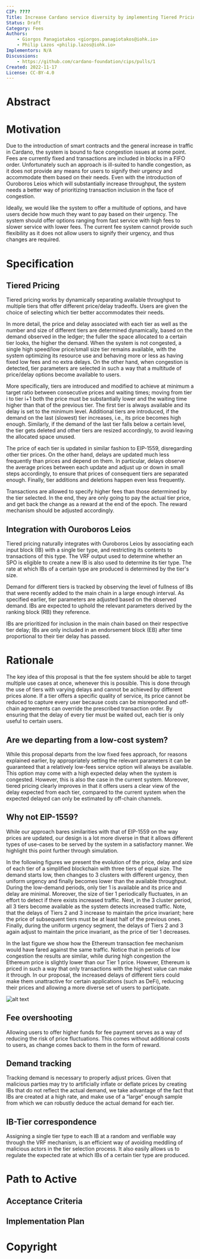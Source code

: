 ```yaml
---
CIP: ????
Title: Increase Cardano service diversity by implementing Tiered Pricing
Status: Draft
Category: Fees
Authors:
    - Giorgos Panagiotakos <giorgos.panagiotakos@iohk.io>
    - Philip Lazos <philip.lazos@iohk.io>
Implementors: N/A
Discussions:
    - https://github.com/cardano-foundation/cips/pulls/1
Created: 2022-11-17
License: CC-BY-4.0
---
```


# Abstract <!-- A short (~200 word) description of the technical issue being addressed and the proposed solution -->



# Motivation  <!-- A clear and short explanation introducing the reason behind a proposal. When changing an established design, it must outlines issues in the design that motivates a rework. -->
		
Due to the introduction of smart contracts and the general increase in traffic in Cardano, the system is bound to face congestion issues at some point. 
Fees are currently fixed and transactions are included in blocks in a FIFO order. 
Unfortunately such an approach is ill-suited to handle congestion, as it does not provide any means for users to signify their urgency and accommodate them based on their needs. Even with the introduction of Ouroboros Leios which will substantially increase throughput, the system needs a better way of prioritizing transaction inclusion in the face of congestion.

Ideally, we would like the system to offer a multitude of options, and have users decide how much they want to pay based on their urgency. 
The system should offer options ranging from fast service with high fees to slower service with lower fees.
The current fee system cannot provide such flexibility as it does not allow users to signify their urgency, and thus changes are required.
 

# Specification <!-- The technical specification should describe the syntax and semantics of any new feature. The specification should be detailed enough to allow competing, interoperable implementations. -->

## Tiered Pricing
Tiered pricing works by dynamically separating available throughput to multiple tiers that offer different price/delay tradeoffs. Users are given the choice of selecting which tier better accommodates their needs. 

In more detail, the price and delay associated with each tier as well as the number and size of different tiers are determined dynamically, based on the demand observed in the ledger; the fuller the space allocated to a certain tier looks, the higher the demand. When the system is not congested, a single high speed/low price/small size tier remains available, with the system optimizing its resource use and behaving more or less as having fixed low fees and no extra delays.  On the other hand, when congestion is detected, tier parameters are selected in such a way that a multitude of price/delay options become available to users. 

More specifically, tiers are introduced and modified to achieve at minimum a target ratio between consecutive prices and waiting times; moving from tier i to tier i+1 both the price must be substantially lower and the waiting time higher than that of the previous tier. The first tier is always available and its delay is set to the minimum level.
Additional tiers are introduced, if the demand on the last (slowest) tier increases, i.e., its price becomes high enough. Similarly, if the demand of the last tier falls below a certain level, the tier gets deleted and other tiers are resized accordingly, to avoid leaving the allocated space unused. 

The price of each tier is updated in similar fashion to EIP-1559, disregarding other tier prices. 
On the other hand, delays are updated much less frequently than prices and depend on them. In particular, delays observe the average prices between each update and adjust up or down in small steps accordingly, to ensure that prices of consequent tiers are separated enough. Finally, tier additions and deletions happen even less frequently.

Transactions are allowed to specify higher fees than those determined by the tier selected. In the end, they are only going to pay the actual tier price, and get back the change as a reward at the end of the epoch. The reward mechanism should be adjusted accordingly.


## Integration with Ouroboros Leios  
Tiered pricing naturally integrates with Ouroboros Leios by associating each input block (IB) with a single tier type, and restricting its contents to transactions of this type. The VRF output used to determine whether an SPO is eligible to create a new IB is also used to determine its tier type. The rate at which IBs of a certain type are produced is determined by the tier's size.

Demand for different tiers is tracked by observing the level of fullness of IBs that were recently added to the main chain in a large enough interval. As specified earlier, tier parameters are adjusted based on the observed demand. IBs are expected to uphold the relevant parameters derived by the ranking block (RB) they reference. 

IBs are prioritized for inclusion in the main chain based on their respective tier delay; IBs are only included in an endorsement block (EB) after time proportional to their tier delay has passed.




# Rationale  <!-- The rationale fleshes out the specification by describing what motivated the design and why particular design decisions were made. It should describe alternate designs that were considered and related work. The rationale should provide evidence of consensus within the community and discuss important objections or concerns raised during discussion. When applicable, it must also explain how the proposal affects backward-compatibility of existing solutions. -->

The key idea of this proposal is that the fee system should be able to target multiple use cases at once, whenever this is possible. This is done through the use of tiers with varying delays and cannot be achieved by different prices alone. If a tier offers a specific quality of service, its price cannot be reduced to capture every user because costs can be misreported and off-chain agreements can override the prescribed transaction order. By ensuring that the delay of every tier must be waited out, each tier is only useful to certain users. 

## Are we departing from a low-cost system?
While this proposal departs from the low fixed fees approach, for reasons explained earlier, by appropriately setting the relevant parameters it can be guaranteed that a relatively low-fees service option will always be available. 
This option may come with a high expected delay when the system is congested. However, this is also the case in the current system. Moreover, tiered pricing clearly improves in that it offers users a clear view of the delay expected from each tier, compared to the current system when the expected delayed can only be estimated by off-chain channels.

<!-- a numerical example may help here -->

## Why not EIP-1559?
While our approach bares similarities with that of EIP-1559 on the way prices are updated, our design is a lot more diverse in that it allows different types of use-cases to be served by the system in a satisfactory manner. We highlight this point further through simulation.

In the following figures we present the evolution of the price, delay and size of each tier of a simplified blockchain with three tiers of equal size. The demand starts low, then changes to 3 clusters with different urgency, then uniform urgency and finally becomes lower than the available throughput. During the low-demand periods, only tier 1 is available and its price and delay are minimal. Moreover, the size of tier 1 periodically fluctuates, in an effort to detect if there exists increased traffic. Next, in the 3 cluster period, all 3 tiers become available as the system detects increased traffic. Note, that the delays of Tiers 2 and 3 increase to maintain the price invariant; here the price of subsequent tiers must be at least half of the previous ones. Finally, during the uniform urgency segment, the delays of Tiers 2 and 3 again adjust to maintain the price invariant, as the price of tier 1 decreases.

In the last figure we show how the Ethereum transaction fee mechanism would have fared against the same traffic. Notice that in periods of low congestion the results are similar, while during high congestion the Ethereum price is slightly lower than our Tier 1 price. However, Ethereum is priced in such a way that only transactions with the highest value can make it through. In our proposal, the increased delays of different tiers could make them unattractive for certain applications (such as DeFi), reducing their prices and allowing a more diverse set of users to participate.

![alt text](https://github.com/abailly-iohk/CIPs/blob/tiered-pricing-protocol/priceOurs.jpg?raw=true)


## Fee overshooting 
Allowing users to offer higher funds for fee payment serves as a way of reducing the risk of price fluctuations. This comes without additional costs to users, as change comes back to them in the form of reward.

## Demand tracking
Tracking demand is necessary to properly adjust prices. Given that malicious parties may try to artificially inflate or deflate prices by creating IBs that do not reflect the actual demand, we take advantage of the fact that IBs are created at a high rate, and make use of a “large” enough sample from which we can robustly deduce the actual demand for each tier. 

## IB-Tier correspondence
Assigning a single tier type to each IB at a random and verifiable way through the VRF mechanism, is an efficient way of avoiding meddling of malicious actors in the tier selection process. It also easily allows us to regulate the expected rate at which IBs of a certain tier type are produced.

# Path to Active

## Acceptance Criteria			

## Implementation Plan

# Copyright

